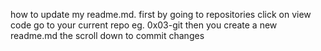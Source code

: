 how to update my readme.md. first by going to repositories
click on view code
go to your current repo eg. 0x03-git
then you create a new readme.md
the scroll down to commit changes
